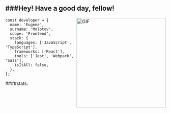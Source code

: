 ###Hey! Have a good day, fellow!
--
<img align='right' alt='GIF' vertical-align='center' src='https://media0.giphy.com/media/qgQUggAC3Pfv687qPC/200w_s.gif' width='280px'/>

```
const developer = {
  name: 'Eugene',
  surname: 'Molotov',
  scope: 'Frontend',
  stack: {
    languages: ['JavaScript', 'TypeScript'],
    frameworks: ['React'],
    tools: ['Jest', 'Webpack', 'Sass'],
    isItAll: false,
  },
};
```

####stats:
<!--START_SECTION:waka-->
<!--END_SECTION:waka-->

